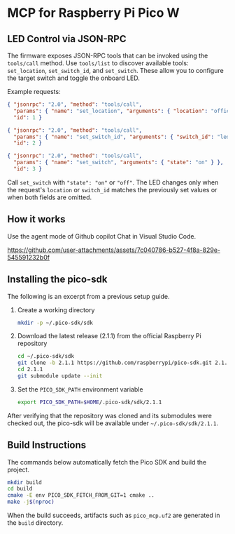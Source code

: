 # MCP for Raspberry Pi Pico W

## LED Control via JSON-RPC

The firmware exposes JSON-RPC tools that can be invoked using the `tools/call` method. Use `tools/list` to discover available tools:
`set_location`, `set_switch_id`, and `set_switch`.
These allow you to configure the target switch and toggle the onboard LED.

Example requests:

```json
{ "jsonrpc": "2.0", "method": "tools/call",
  "params": { "name": "set_location", "arguments": { "location": "office" } },
  "id": 1 }
```

```json
{ "jsonrpc": "2.0", "method": "tools/call",
  "params": { "name": "set_switch_id", "arguments": { "switch_id": "led" } },
  "id": 2 }
```

```json
{ "jsonrpc": "2.0", "method": "tools/call",
  "params": { "name": "set_switch", "arguments": { "state": "on" } },
  "id": 3 }
```

Call `set_switch` with `"state": "on"` or `"off"`. The LED changes only when the
request's `location` or `switch_id` matches the previously set values or when
both fields are omitted.

## How it works

Use the agent mode of Github copilot Chat in Visual Studio Code.

https://github.com/user-attachments/assets/7c040786-b527-4f8a-829e-545591232b0f

## Installing the pico-sdk

The following is an excerpt from a previous setup guide.

1. Create a working directory

   ```bash
   mkdir -p ~/.pico-sdk/sdk
   ```

2. Download the latest release (2.1.1) from the official Raspberry Pi repository

   ```bash
   cd ~/.pico-sdk/sdk
   git clone -b 2.1.1 https://github.com/raspberrypi/pico-sdk.git 2.1.1
   cd 2.1.1
   git submodule update --init
   ```

3. Set the `PICO_SDK_PATH` environment variable

   ```bash
   export PICO_SDK_PATH=$HOME/.pico-sdk/sdk/2.1.1
   ```

After verifying that the repository was cloned and its submodules were checked out,
the pico-sdk will be available under `~/.pico-sdk/sdk/2.1.1`.

## Build Instructions

The commands below automatically fetch the Pico SDK and build the project.

```bash
mkdir build
cd build
cmake -E env PICO_SDK_FETCH_FROM_GIT=1 cmake ..
make -j$(nproc)
```

When the build succeeds, artifacts such as `pico_mcp.uf2` are generated in the
`build` directory.
